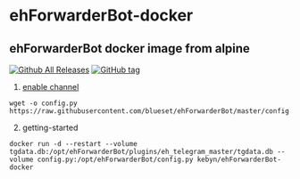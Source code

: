 # ehForwarderBot-docker
## ehForwarderBot docker image from alpine
[![Github All Releases](https://img.shields.io/github/downloads/kebyn/ehForwarderBot-docker/total.svg)](https://github.com/kebyn/ehForwarderBot-docker)  [![GitHub tag](https://img.shields.io/github/tag/kebyn/ehForwarderBot-docker.svg)](https://github.com/kebyn/ehForwarderBot-docker)
1. [enable channel](https://ehforwarderbot.readthedocs.io/en/latest/getting-started/)
```
wget -o config.py https://raw.githubusercontent.com/blueset/ehForwarderBot/master/config.sample.py
```
2. getting-started
```
docker run -d --restart --volume tgdata.db:/opt/ehForwarderBot/plugins/eh_telegram_master/tgdata.db --volume config.py:/opt/ehForwarderBot/config.py kebyn/ehForwarderBot-docker
```
